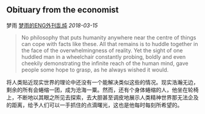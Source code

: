 ## Obituary from the economist

梦雨 [梦雨的ENG外刊乱炖](javascript:void(0);) *2018-03-15*

> No philosophy that puts humanity anywhere near the centre of things can cope with facts like these. All that remains is to huddle together in the face of the overwhelmingness of reality. Yet the sight of one huddled man in a wheelchair constantly probing, boldly and even cheekily demonstrating the infinite reach of the human mind, gave people some hope to grasp, as he always wished it would.

将人类贴近现实世界的理论中还没有一个能解决类似这些的情况。现实浩瀚无边，剩余的所有会蜷缩一团，成为沧海一粟。然而，还有个身体蜷缩的人，他坐在轮椅上，不断地以其眼之所见去探索，去大胆甚至调皮地展示人类精神世界那无法企及的距离，给予人们可以一手抓住的点滴曙光，这也是他每时每刻所希望的。









